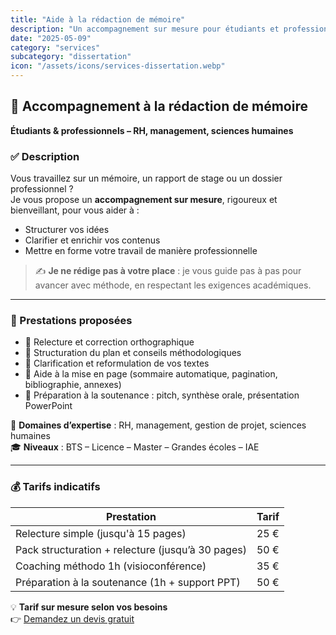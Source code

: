```yaml
---
title: "Aide à la rédaction de mémoire"
description: "Un accompagnement sur mesure pour étudiants et professionnels : relecture, structuration, mise en page et préparation à la soutenance."
date: "2025-05-09"
category: "services"
subcategory: "dissertation"
icon: "/assets/icons/services-dissertation.webp"
---
```


## 📌 Accompagnement à la rédaction de mémoire  
**Étudiants & professionnels – RH, management, sciences humaines**

### ✅ Description
Vous travaillez sur un mémoire, un rapport de stage ou un dossier professionnel ?  
Je vous propose un **accompagnement sur mesure**, rigoureux et bienveillant, pour vous aider à :
- Structurer vos idées  
- Clarifier et enrichir vos contenus  
- Mettre en forme votre travail de manière professionnelle

> ✍️ **Je ne rédige pas à votre place** : je vous guide pas à pas pour avancer avec méthode, en respectant les exigences académiques.

---

### 🔧 Prestations proposées
- 🔹 Relecture et correction orthographique  
- 🔹 Structuration du plan et conseils méthodologiques  
- 🔹 Clarification et reformulation de vos textes  
- 🔹 Aide à la mise en page (sommaire automatique, pagination, bibliographie, annexes)  
- 🔹 Préparation à la soutenance : pitch, synthèse orale, présentation PowerPoint

🧠 **Domaines d’expertise** : RH, management, gestion de projet, sciences humaines  
🎓 **Niveaux** : BTS – Licence – Master – Grandes écoles – IAE  

---

### 💰 Tarifs indicatifs

| Prestation                                       | Tarif   |
|--------------------------------------------------|---------|
| Relecture simple (jusqu'à 15 pages)             | 25 €    |
| Pack structuration + relecture (jusqu’à 30 pages)| 50 €    |
| Coaching méthodo 1h (visioconférence)            | 35 €    |
| Préparation à la soutenance (1h + support PPT)   | 50 €    |

💡 **Tarif sur mesure selon vos besoins**  
👉 [Demandez un devis gratuit](/contact/form)
